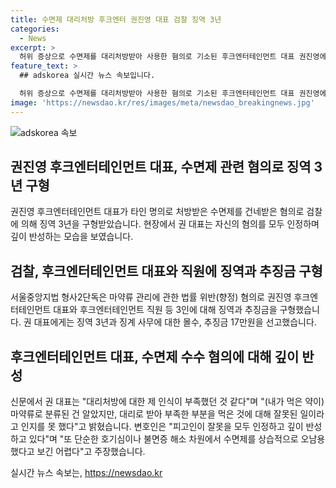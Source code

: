 ```yaml
---
title: 수면제 대리처방 후크엔터 권진영 대표 검찰 징역 3년
categories:
  - News
excerpt: >
  허위 증상으로 수면제를 대리처방받아 사용한 혐의로 기소된 후크엔터테인먼트 대표 권진영에 대한 검찰의 구형이 나왔다. 권 대표는 혐의를 모두 인정하며 검찰의 징역 3년 구형에 대해 모든 게 부끄럽다고 반성했다. 변호인은 권 대표가 수면제를 직원들에게 부탁한 것은 뇌경색으로 인한 치료 목적이었다고 주장했다. 2002년 후크엔터테인먼트를 설립한 권 대표는 이승기와의 법적 분쟁으로 최근 화제를 모았다. 
feature_text: >
  ## adskorea 실시간 뉴스 속보입니다.

  허위 증상으로 수면제를 대리처방받아 사용한 혐의로 기소된 후크엔터테인먼트 대표 권진영에 대한 검찰의 구형이 나왔다. 권 대표는 혐의를 모두 인정하며 검찰의 징역 3년 구형에 대해 모든 게 부끄럽다고 반성했다. 변호인은 권 대표가 수면제를 직원들에게 부탁한 것은 뇌경색으로 인한 치료 목적이었다고 주장했다. 2002년 후크엔터테인먼트를 설립한 권 대표는 이승기와의 법적 분쟁으로 최근 화제를 모았다. 
image: 'https://newsdao.kr/res/images/meta/newsdao_breakingnews.jpg'
---
```


<p><img src="https://newsdao.kr/res/images/meta/newsdao_breakingnews.jpg" alt="adskorea 속보" /></p>

<h2 data-ke-size="size26">권진영 후크엔터테인먼트 대표, 수면제 관련 혐의로 징역 3년 구형</h2>

<p data-ke-size="size16">권진영 후크엔터테인먼트 대표가 타인 명의로 처방받은 수면제를 건네받은 혐의로 검찰에 의해 징역 3년을 구형받았습니다. 현장에서 권 대표는 자신의 혐의를 모두 인정하며 깊이 반성하는 모습을 보였습니다.</p>

<h2 data-ke-size="size26">검찰, 후크엔터테인먼트 대표와 직원에 징역과 추징금 구형</h2>

<p data-ke-size="size16">서울중앙지법 형사2단독은 마약류 관리에 관한 법률 위반(향정) 혐의로 권진영 후크엔터테인먼트 대표와 후크엔터테인먼트 직원 등 3인에 대해 징역과 추징금을 구형했습니다. 권 대표에게는 징역 3년과 징계 사무에 대한 몰수, 추징금 17만원을 선고했습니다.</p>

<h2 data-ke-size="size26">후크엔터테인먼트 대표, 수면제 수수 혐의에 대해 깊이 반성</h2>

<p data-ke-size="size16">신문에서 권 대표는 "대리처방에 대한 제 인식이 부족했던 것 같다"며 "(내가 먹은 약이) 마약류로 분류된 건 알았지만, 대리로 받아 부족한 부분을 먹은 것에 대해 잘못된 일이라고 인지를 못 했다"고 밝혔습니다. 변호인은 "피고인이 잘못을 모두 인정하고 깊이 반성하고 있다"며 "또 단순한 호기심이나 불면증 해소 차원에서 수면제를 상습적으로 오남용했다고 보긴 어렵다"고 주장했습니다.</p>
실시간 뉴스 속보는, <a href="https://newsdao.kr" rel="dofollow">https://newsdao.kr</a>


